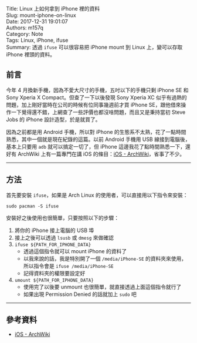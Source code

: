 Title: Linux 上如何拿到 iPhone 裡的資料  
Slug: mount-iphone-on-linux  
Date: 2017-12-31 19:01:07  
Authors: m157q  
Category: Note  
Tags: Linux, iPhone, ifuse  
Summary: 透過 `ifuse` 可以很容易把 iPhone mount 到 Linux 上，變可以存取 iPhone 裡頭的資料。  
  
  
## 前言  
  
今年 4 月換新手機，因為不愛大尺寸的手機，五吋以下的手機只剩 iPhone SE 和 Sony Xperia X Compact。但查了一下以後發現 Sony Xperia XC 似乎有過熱的問題，加上剛好當時在公司的時候有位同事幾週前才買 iPhone SE，跟他借來操作一下覺得還不錯，上網查了一些評價也都沒啥問題，而且又是秉持當初 Steve Jobs 的 iPhone 設計造型，於是就買了。  
  
因為之前都是用 Android 手機，所以對 iPhone 的生態系不太熟，花了一點時間熟悉，其中一個就是現在紀錄的這篇。以前 Android 手機用 USB 線接到電腦後，基本上只要用 `adb` 就可以搞定一切了，但 iPhone 這邊我花了點時間熟悉一下，還好有 ArchWiki 上有一篇專門在講 iOS 的條目：[iOS - ArchWiki](https://wiki.archlinux.org/index.php/IOS)，省事了不少。  
  
---  
  
## 方法  
  
首先要安裝 `ifuse`，如果是 Arch Linux 的使用者，可以直接用以下指令來安裝：  
  
`sudo pacman -S ifuse`  
  
安裝好之後使用也很簡單，只要按照以下的步驟：  
  
1. 將你的 iPhone 接上電腦的 USB 埠  
2. 接上之後可以透過 `lsusb` 或 `dmesg` 來做確認  
3. `ifuse ${PATH_FOR_IPHONE_DATA}`  
    + 透過這個指令就可以 mount iPhone 的資料了  
    + 以我來說的話，我是特別開了一個 `/media/iPhone-SE` 的資料夾來使用，所以指令會是 `ifuse /media/iPhone-SE`  
    + 記得資料夾的權限要設定好  
4. `umount ${PATH_FOR_IPHONE_DATA}`  
    + 使用完了以後要 unmount 也很簡單，就直接透過上面這個指令就行了  
    + 如果出現 Permission Denied 的話就加上 `sudo` 吧  
  
---  
  
## 參考資料  
  
+ [iOS - ArchWiki](https://wiki.archlinux.org/index.php/IOS)  

